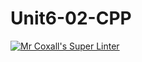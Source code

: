 # Unit6-02-CPP

[![Mr Coxall's Super Linter](https://github.com/ICS3U-Programming-ChristopherD/Unit6-02-CPP/workflows/Mr%20Coxall's%20Super%20Linter/badge.svg)](https://github.com/ICS3U-Programming-ChristopherD/Unit6-02-CPP/actions/)
